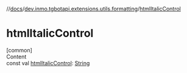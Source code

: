 //[docs](../../index.md)/[dev.inmo.tgbotapi.extensions.utils.formatting](index.md)/[htmlItalicControl](html-italic-control.md)



# htmlItalicControl  
[common]  
Content  
const val [htmlItalicControl](html-italic-control.md): [String](https://kotlinlang.org/api/latest/jvm/stdlib/kotlin/-string/index.html)  



